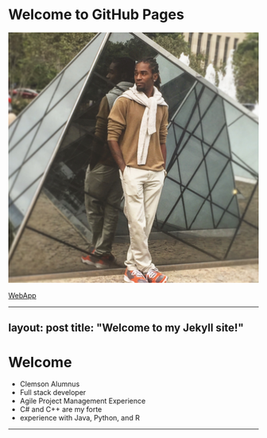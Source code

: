 # Welcome to GitHub Pages


![Image](images/FF3E4A25-4C61-4E9B-8C6C-A318ED661809.jpg) 

[WebApp](https://jacaryr.github.io/app/) 

---

layout: post
title:  "Welcome to my Jekyll site!"
---

# Welcome
- Clemson Alumnus 
- Full stack developer
- Agile Project Management Experience
- C# and C++ are my forte 
- experience with Java, Python, and R

---
